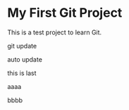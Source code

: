 # My First Git Project 
This is a test project to learn Git. 

git update

auto update


this is last

aaaa


bbbb
